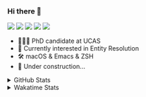 ### Hi there 👋

[![](https://img.shields.io/badge/-Email-325180?logo=maildotru&logoColor=white&style=flat-square)](mailto:wang@tianshu.me)
[![](https://img.shields.io/badge/-GitHub-black?logo=GitHub&style=flat-square)](https://github.com/tshu-w)
[![](https://img.shields.io/badge/-Telegram-26a5e4?labelColor=fafafa&logo=telegram&style=flat-square)](https://t.me/tshu_w) 
[![](https://img.shields.io/badge/-Twitter-1da1f2?logo=Twitter&logoColor=white&style=flat-square)](https://twitter.com/tshu_w)
[![](https://komarev.com/ghpvc/?username=tshu-w&color=blueviolet&style=flat-square)]()



- 🧑🏻‍🎓 PhD candidate at UCAS
- 🔭 Currently interested in Entity Resolution
- 🛠 macOS & Emacs & ZSH
- 🚧 Under construction...

<details>

<summary>GitHub Stats</summary>

![Tianshu's GitHub stats](https://github-readme-stats.vercel.app/api?username=tshu-w&show_icons=true&theme=buefy&count_private=true)
  
</details>


<details>
  <summary>Wakatime Stats</summary>

  Currently, files accessed by tramp cannot be tracked by wakatime, see https://github.com/wakatime/wakatime-mode/issues/27
  <br>
  
<!--START_SECTION:waka-->
**I'm an Early 🐤** 

```text
🌞 Morning    60 commits     ████░░░░░░░░░░░░░░░░░░░░░   16.48% 
🌆 Daytime    145 commits    ██████████░░░░░░░░░░░░░░░   39.84% 
🌃 Evening    147 commits    ██████████░░░░░░░░░░░░░░░   40.38% 
🌙 Night      12 commits     ░░░░░░░░░░░░░░░░░░░░░░░░░   3.3%

```
📅 **I'm Most Productive on Saturday** 

```text
Monday       84 commits     █████░░░░░░░░░░░░░░░░░░░░   23.08% 
Tuesday      63 commits     ████░░░░░░░░░░░░░░░░░░░░░   17.31% 
Wednesday    44 commits     ███░░░░░░░░░░░░░░░░░░░░░░   12.09% 
Thursday     21 commits     █░░░░░░░░░░░░░░░░░░░░░░░░   5.77% 
Friday       29 commits     ██░░░░░░░░░░░░░░░░░░░░░░░   7.97% 
Saturday     86 commits     ██████░░░░░░░░░░░░░░░░░░░   23.63% 
Sunday       37 commits     ██░░░░░░░░░░░░░░░░░░░░░░░   10.16%

```


📊 **This Week I Spent My Time On** 

```text
💬 Programming Languages: 
sh                       35 hrs 3 mins       ██████████████████████░░░   87.62% 
Org                      2 hrs 3 mins        █░░░░░░░░░░░░░░░░░░░░░░░░   5.14% 
Emacs Lisp               1 hr 12 mins        ░░░░░░░░░░░░░░░░░░░░░░░░░   3.04% 
TeX                      59 mins             ░░░░░░░░░░░░░░░░░░░░░░░░░   2.49% 
Other                    29 mins             ░░░░░░░░░░░░░░░░░░░░░░░░░   1.24%

🔥 Editors: 
Zsh                      35 hrs 3 mins       ██████████████████████░░░   87.62% 
Emacs                    4 hrs 57 mins       ███░░░░░░░░░░░░░░░░░░░░░░   12.38%

🐱‍💻 Projects: 
multimodalER             23 hrs              ██████████████░░░░░░░░░░░   57.49% 
Terminal                 10 hrs 36 mins      ██████░░░░░░░░░░░░░░░░░░░   26.5% 
Unknown Project          2 hrs 53 mins       █░░░░░░░░░░░░░░░░░░░░░░░░   7.22% 
dotfiles                 1 hr 35 mins        █░░░░░░░░░░░░░░░░░░░░░░░░   4.0% 
emacs                    1 hr 12 mins        ░░░░░░░░░░░░░░░░░░░░░░░░░   3.04%

💻 Operating System: 
Linux                    29 hrs 10 mins      ██████████████████░░░░░░░   72.92% 
Mac                      10 hrs 50 mins      ██████░░░░░░░░░░░░░░░░░░░   27.08%

```

**I Mostly Code in Python** 

```text
Python                   6 repos             ████████░░░░░░░░░░░░░░░░░   31.58% 
JavaScript               3 repos             ████░░░░░░░░░░░░░░░░░░░░░   15.79% 
HTML                     2 repos             ██░░░░░░░░░░░░░░░░░░░░░░░   10.53% 
Emacs Lisp               2 repos             ██░░░░░░░░░░░░░░░░░░░░░░░   10.53% 
TeX                      2 repos             ██░░░░░░░░░░░░░░░░░░░░░░░   10.53%

```



 Last Updated on 10/08/2021
<!--END_SECTION:waka-->
</details>
